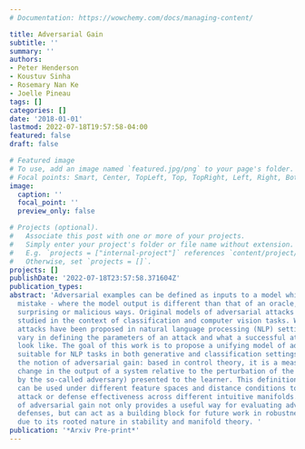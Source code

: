 ```yaml
---
# Documentation: https://wowchemy.com/docs/managing-content/

title: Adversarial Gain
subtitle: ''
summary: ''
authors:
- Peter Henderson
- Koustuv Sinha
- Rosemary Nan Ke
- Joelle Pineau
tags: []
categories: []
date: '2018-01-01'
lastmod: 2022-07-18T19:57:58-04:00
featured: false
draft: false

# Featured image
# To use, add an image named `featured.jpg/png` to your page's folder.
# Focal points: Smart, Center, TopLeft, Top, TopRight, Left, Right, BottomLeft, Bottom, BottomRight.
image:
  caption: ''
  focal_point: ''
  preview_only: false

# Projects (optional).
#   Associate this post with one or more of your projects.
#   Simply enter your project's folder or file name without extension.
#   E.g. `projects = ["internal-project"]` references `content/project/deep-learning/index.md`.
#   Otherwise, set `projects = []`.
projects: []
publishDate: '2022-07-18T23:57:58.371604Z'
publication_types:
abstract: 'Adversarial examples can be defined as inputs to a model which induce a
  mistake - where the model output is different than that of an oracle, perhaps in
  surprising or malicious ways. Original models of adversarial attacks are primarily
  studied in the context of classification and computer vision tasks. While several
  attacks have been proposed in natural language processing (NLP) settings, they often
  vary in defining the parameters of an attack and what a successful attack would
  look like. The goal of this work is to propose a unifying model of adversarial examples
  suitable for NLP tasks in both generative and classification settings. We define
  the notion of adversarial gain: based in control theory, it is a measure of the
  change in the output of a system relative to the perturbation of the input (caused
  by the so-called adversary) presented to the learner. This definition, as we show,
  can be used under different feature spaces and distance conditions to determine
  attack or defense effectiveness across different intuitive manifolds. This notion
  of adversarial gain not only provides a useful way for evaluating adversaries and
  defenses, but can act as a building block for future work in robustness under adversaries
  due to its rooted nature in stability and manifold theory. '
publication: '*Arxiv Pre-print*'
---
```

